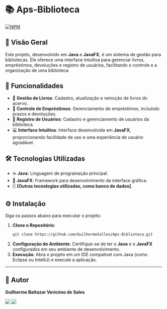 
# 📚 Aps-Biblioteca
[![NPM](https://img.shields.io/npm/l/react)](https://github.com/GuilhermeSalles/Aps-Biblioteca/blob/master/LICENSE) 
## 📝 Visão Geral
Este projeto, desenvolvido em **Java** e **JavaFX**, é um sistema de gestão para bibliotecas. Ele oferece uma interface intuitiva para gerenciar livros, empréstimos, devoluções e registro de usuários, facilitando o controle e a organização de uma biblioteca.

## 🚀 Funcionalidades
- 📖 **Gestão de Livros**: Cadastro, atualização e remoção de livros do acervo.
- 📅 **Controle de Empréstimos**: Gerenciamento de empréstimos, incluindo prazos e devoluções.
- 👥 **Registro de Usuários**: Cadastro e gerenciamento de usuários da biblioteca.
- 💻 **Interface Intuitiva**: Interface desenvolvida em **JavaFX**, proporcionando facilidade de uso e uma experiência de usuário agradável.

## 🛠️ Tecnologias Utilizadas
- ☕ **Java**: Linguagem de programação principal.
- 🎨 **JavaFX**: Framework para desenvolvimento da interface gráfica.
- 🗄️ **[Outras tecnologias utilizadas, como banco de dados]**.

## ⚙️ Instalação
Siga os passos abaixo para executar o projeto:
1. **Clone o Repositório**:
   ```bash
   git clone https://github.com/GuilhermeSalles/Aps-Biblioteca.git
   ```
2. **Configuração do Ambiente**:
   Certifique-se de ter o **Java** e o **JavaFX** configurados em seu ambiente de desenvolvimento.
3. **Execução**:
   Abra o projeto em um IDE compatível com Java (como Eclipse ou IntelliJ) e execute a aplicação.
---

## 👤 Autor
**Guilherme Baltazar Vericimo de Sales**

<a href="https://www.linkedin.com/in/guilherme-baltazar-0028361a1" target="_blank"><img src="https://img.shields.io/badge/-LinkedIn-%230077B5?style=for-the-badge&logo=linkedin&logoColor=white" target="_blank"></a> 
<a href="https://instagram.com/yguilhermeb" target="_blank"><img src="https://img.shields.io/badge/-Instagram-%23E4405F?style=for-the-badge&logo=instagram&logoColor=white" target="_blank"></a>

